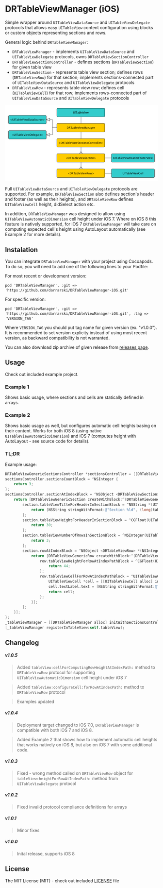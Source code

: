 # DRTableViewManager (iOS)

Simple wrapper around `UITableViewDataSource` and `UITableViewDelegate` protocols that allows easy `UITableView` content configuration using blocks or custom objects representing sections and rows. 

General logic behind `DRTableViewManager`:

- `DRTableViewManager` - implements `UITableViewDataSource` and `UITableViewDelegate` protocols, owns `DRTableViewSectionController`
- `DRTableViewSectionController` - defines sections (`DRTableViewSection`) for given table view
- `DRTableViewSection` - represents table view section; defines rows (`DRTableViewRow`) for that section; implements sections-connected part of `UITableViewDataSource` and `UITableViewDelegate` protocols
- `DRTableViewRow` - represents table view row; defines cell (`UITableViewCell`) for that row; implements rows-connected part of `UITableViewDataSource` and `UITableViewDelegate` protocols

![DRTableViewManager graph](Misc/graph.png "DRTableViewManager graph")

Full `UITableViewDataSource` and `UITableViewDelegate` protocols are supported. For example, `DRTableViewSection` also defines section's header and footer (as well as their heights), and `DRTableViewRow` defines `UITableViewCell` height, didSelect action etc.

In addition, `DRTableViewManager` was designed to allow using `UITableViewAutomaticDimension` cell height under iOS 7. Where on iOS 8 this feature is natively supported, for iOS 7 `DRTableViewManager` will take care on computing expected cell's height using AutoLayout automatically (see Example 2 for more details).

## Instalation

You can integrate `DRTableViewManager` with your project using Cocoapods. To do so, you will need to add one of the following lines to your Podfile:

For most recent or development version:

    pod 'DRTableViewManager', :git => 'https://github.com/darrarski/DRTableViewManager-iOS.git'

For specific version:

    pod 'DRTableViewManager', :git => 'https://github.com/darrarski/DRTableViewManager-iOS.git', :tag => 'VERSION_TAG'

Where `VERSION_TAG` you should put tag name for given version (ex. "v1.0.0"). It is recommended to set version explicity instead of using most recent version, as backward compatibility is not warranted.

You can also download zip archive of given release from [releases page](https://github.com/darrarski/DRTableViewManager-iOS/releases).

## Usage

Check out included example project.

### Example 1

Shows basic usage, where sections and cells are statically defined in arrays.

### Example 2

Shows basic usage as well, but configures automatic cell heights basing on their content. Works for both iOS 8 (using native `UITableViewAutomaticDimension`) and iOS 7 (computes height with AutoLayout - see source code for details).

### TL;DR

Example usage:

```objective-c
DRTableViewGenericSectionsController *sectionsController = [[DRTableViewGenericSectionsController alloc] init];
sectionsController.sectionsCountBlock = ^NSInteger {
    return 3;
};
sectionsController.sectionAtIndexBlock = ^NSObject <DRTableViewSection> *(NSInteger sectionIndex) {
    return [DRTableViewGenericSection createWithBlock:^(DRTableViewGenericSection *section) {
        section.tableViewTitleForHeaderInSectionBlock = ^NSString *(UITableView *tableView, NSInteger tableSectionIndex) {
            return [NSString stringWithFormat:@"Section %ld", (long)tableSectionIndex];
        };
        section.tableViewHeightForHeaderInSectionBlock = ^CGFloat(UITableView *tableView, NSInteger tableSectionIndex) {
            return 30;
        };
        section.tableViewNumberOfRowsInSectionBlock = ^NSInteger(UITableView *tableView, NSInteger tableSectionIndex) {
            return 3;
        };
        section.rowAtIndexBlock = ^NSObject <DRTableViewRow> *(NSInteger rowIndex) {
            return [DRTableViewGenericRow createWithBlock:^(DRTableViewGenericRow *row) {
                row.tableViewHeightForRowAtIndexPathBlock = ^CGFloat(UITableView *tableView, NSIndexPath *indexPath) {
                    return 44;
                };
                row.tableViewCellForRowAtIndexPathBlock = ^UITableViewCell *(UITableView *tableView, NSIndexPath *indexPath) {
                    UITableViewCell *cell = [[UITableViewCell alloc] init]; 
                    cell.textLabel.text = [NSString stringWithFormat:@"Row %ld", (long)indexPath.row];
                    return cell;
                };
            }];
        };
    }];
};
_tableViewManager = [[DRTableViewManager alloc] initWithSectionsController:sectionsController];
[_tableViewManager registerInTableView:self.tableView];
```

## Changelog

##### v1.0.5

> Added `tableView:cellForComputingRowHeightAtIndexPath:` method to `DRTableViewRow` protocol for supporting `UITableViewAutomaticDimension` cell height under iOS 7

> Added `tableView:configureCell:forRowAtIndexPath:` method to `DRTableViewRow` protocol

> Examples updated

##### v1.0.4

> Deployment target changed to iOS 7.0, `DRTableViewManager` is compatible with both iOS 7 and iOS 8.

> Added Example 2 that shows how to implement automatic cell heights that works natively on iOS 8, but also on iOS 7 with some additional code.

##### v1.0.3

> Fixed - wrong method called on `DRTableViewRow` object for `tableView:heightForRowAtIndexPath:` method from `UITableViewDelegate` protocol

##### v1.0.2

> Fixed invalid protocol compliance definitions for arrays

##### v1.0.1

> Minor fixes

##### v1.0.0

> Inital release, supports iOS 8

## License

The MIT License (MIT) - check out included [LICENSE](LICENSE) file

